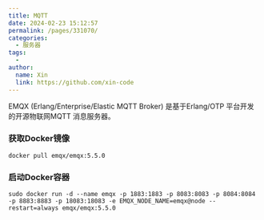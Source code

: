 ```yaml
---
title: MQTT
date: 2024-02-23 15:12:57
permalink: /pages/331070/
categories:
  - 服务器
tags:
  - 
author: 
  name: Xin
  link: https://github.com/xin-code
---
```


EMQX (Erlang/Enterprise/Elastic MQTT Broker) 是基于Erlang/OTP 平台开发的开源物联网MQTT 消息服务器。

<!-- more -->



### 获取Docker镜像

```shell
docker pull emqx/emqx:5.5.0
```



### 启动Docker容器

```shell
sudo docker run -d --name emqx -p 1883:1883 -p 8083:8083 -p 8084:8084 -p 8883:8883 -p 18083:18083 -e EMQX_NODE_NAME=emqx@node --restart=always emqx/emqx:5.5.0
```
